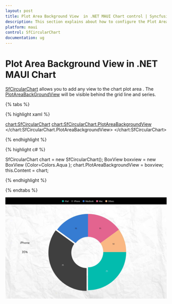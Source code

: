 ```yaml
---
layout: post
title: Plot Area Background View  in .NET MAUI Chart control | Syncfusion
description: This section explains about how to configure the Plot Area Backgrund and its features in .NET MAUI Chart (SfCartesianChart).
platform: maui
control: SfCircularChart
documentation: ug
---
```


# Plot Area Background View in .NET MAUI Chart

[SfCircularChart](https://help.syncfusion.com/cr/maui/Syncfusion.Maui.Charts.SfCircularChart.html?tabs=tabid-1) allows you to add any view to the chart plot area . The [PlotAreaBackGroundView]() will be visible behind the grid line and series.

{% tabs %}

{% highlight xaml %}

<chart:SfCircularChart>
       <chart:SfCircularChart.PlotAreaBackgroundView>
            <BoxView Color="Aqua"/>
        </chart:SfCircularChart.PlotAreaBackgroundView>
</chart:SfCircularChart>

{% endhighlight %}

{% highlight c# %}

 SfCircularChart chart = new SfCircularChart();
        BoxView boxview = new BoxView {Color=Colors.Aqua };
        chart.PlotAreaBackgroundView = boxview;
        this.Content = chart;

{% endhighlight %}

{% endtabs %}

![Plot Area Background View in MAUI chart](Plot-Area-Background-View_images/plot_view.jpg)

